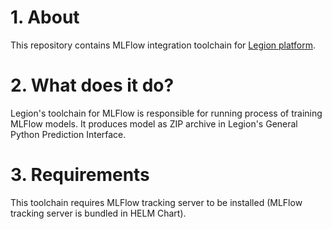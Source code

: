 # 1. About

This repository contains MLFlow integration toolchain for [Legion platform](https://github.com/legion-platform/legion).

# 2. What does it do?

Legion's toolchain for MLFlow is responsible for running process of training MLFlow models. It produces model as ZIP archive in Legion's General Python Prediction Interface.

# 3. Requirements

This toolchain requires MLFlow tracking server to be installed (MLFlow tracking server is bundled in HELM Chart).
